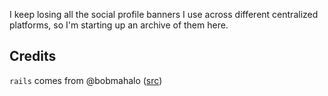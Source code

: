 I keep losing all the social profile banners I use across different centralized platforms, so I'm starting up an archive of them here.

## Credits

`rails` comes from @bobmahalo ([src](https://discordapp.com/channels/1102309240145707049/1118990437684875357/1296830496973787196))
